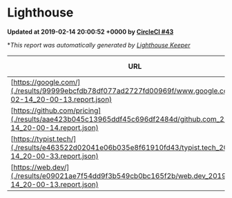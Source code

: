 
# Lighthouse

**Updated at 2019-02-14 20:00:52 +0000 by [CircleCI #43](https://circleci.com/gh/ItinerisLtd/lighthouse-keeper-example/43)**

**This report was automatically generated by [Lighthouse Keeper](https://github.com/itinerisltd/lighthouse-keeper)*

| URL | Performance | Accessibility | Best Practices | SEO | PWA | Updated At |
| --- | --- | --- | --- | --- | --- | --- |
| [https://google.com/](./results/99999ebcfdb78df077ad2727fd00969f/www.google.com_2019-02-14_20-00-13.report.json) | 0.93 | 0.71 | 0.93 | 0.8 | 0.58 | 2019-02-14T20:00:13.805Z |
| [https://github.com/pricing](./results/aae423b045c13965ddf45c696df2484d/github.com_2019-02-14_20-00-14.report.json) | 0.64 | 0.89 | 0.93 | 0.9 | 0.58 | 2019-02-14T20:00:14.613Z |
| [https://typist.tech/](./results/e463522d02041e06b035e8f61910fd43/typist.tech_2019-02-14_20-00-33.report.json) | 0.97 | 0.8 | 0.71 | 1 | 0.58 | 2019-02-14T20:00:33.594Z |
| [https://web.dev/](./results/e09021ae7f54dd9f3b549cb0bc165f2b/web.dev_2019-02-14_20-00-13.report.json) | 0.92 | 0.93 | 1 | 0.91 | 1 | 2019-02-14T20:00:13.405Z |
